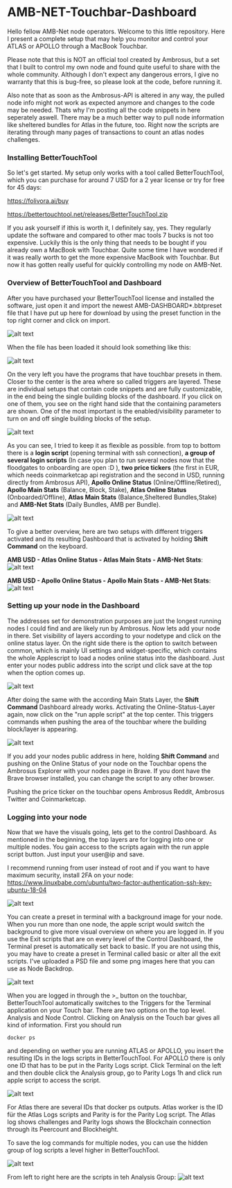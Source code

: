 # AMB-NET-Touchbar-Dashboard

Hello fellow AMB-Net node operators. Welcome to this little repository.
Here I present a complete setup that may help you monitor and control your ATLAS or APOLLO through a MacBook Touchbar.

Please note that this is NOT an official tool created by Ambrosus, but a set that I built to control my own node and found quite useful to share with the whole community. 
Although I don't expect any dangerous errors, I give no warranty that this is bug-free, so please look at the code, before running it. 

Also note that as soon as the Ambrosus-API is altered in any way, the pulled node info might not work as expected anymore and changes to the code may be needed. Thats why I'm posting all the code snippets in here seperately aswell.
There may be a much better way to pull node information like sheltered bundles for Atlas in the future, too. 
Right now the scripts are iterating through many pages of transactions to count an atlas nodes challenges.


### Installing BetterTouchTool

So let's get started. My setup only works with a tool called BetterTouchTool, which you can purchase for around 7 USD for a 2 year license or try for free for 45 days:

https://folivora.ai/buy

https://bettertouchtool.net/releases/BetterTouchTool.zip

If you ask yourself if ithis is worth it, I definitely say, yes. They regularly update the software and compared to other mac tools 7 bucks is not too expensive.
Luckily this is the only thing that needs to be bought if you already own a MacBook with Touchbar. Quite some time I have wondered if it was really worth to get the more expensive MacBook with Touchbar. But now it has gotten really useful for quickly controlling my node on AMB-Net.


### Overview of BetterTouchTool and Dashboard

After you have purchased your BetterTouchTool license and installed the software, 
just open it and import the newest AMB-DASHBOARD*.bbtpreset file that I have put up here for download by using the preset function in the top right corner and click on import.

![alt text](https://github.com/inlak16/AMB-NET-Touchbar-Dashboard/blob/master/tutorial-images/01.png)


When the file has been loaded it should look something like this:

![alt text](https://github.com/inlak16/AMB-NET-Touchbar-Dashboard/blob/master/tutorial-images/02.png)



On the very left you have the programs that have touchbar presets in them. Closer to the center is the area where so called triggers are layered. These are individual setups that contain code snippets and are fully customizable, in the end being the single building blocks of the dashboard. If you click on one of them, you see on the right hand side that the containing parameters are shown. One of the most important is the enabled/visibility parameter to turn on and off single building blocks of the setup.



![alt text](https://github.com/inlak16/AMB-NET-Touchbar-Dashboard/blob/master/tutorial-images/03.png)



As you can see, I tried to keep it as flexible as possible. from top to bottom there is a **login script** (opening terminal with ssh connection), **a group of several login scripts** (In case you plan to run several nodes now that the floodgates to onboarding are open :D ), **two price tickers** (the first in EUR, which needs coinmarketcap api registration and the second in USD, running directly from Ambrosus API), **Apollo Online Status** (Online/Offline/Retired), **Apollo Main Stats** (Balance, Block, Stake), **Atlas Online Status** (Onboarded/Offline), **Atlas Main Stats** (Balance,Sheltered Bundles,Stake) and **AMB-Net Stats** (Daily Bundles, AMB per Bundle).


![alt text](https://github.com/inlak16/AMB-NET-Touchbar-Dashboard/blob/master/tutorial-images/05.png)


To give a better overview, here are two setups with different triggers activated and its resulting Dashboard that is activated by holding **Shift Command** on the keyboard.

**AMB USD - Atlas Online Status - Atlas Main Stats - AMB-Net Stats**:
![alt text](https://github.com/inlak16/AMB-NET-Touchbar-Dashboard/blob/master/tutorial-images/08.png)

**AMB USD - Apollo Online Status - Apollo Main Stats - AMB-Net Stats**:
![alt text](https://github.com/inlak16/AMB-NET-Touchbar-Dashboard/blob/master/tutorial-images/09.png)



### Setting up your node in the Dashboard

The addresses set for demonstration purposes are just the longest running nodes I could find and are likely run by Ambrosus.
Now lets add your node in there.
Set visibility of layers according to your nodetype and click on the online status layer.
On the right side there is the option to switch between common, which is mainly UI settings and widget-specific, which contains the whole Applescript to load a nodes online status into the dashboard.
Just enter your nodes public address into the script und click save at the top when the option comes up.



![alt text](https://github.com/inlak16/AMB-NET-Touchbar-Dashboard/blob/master/tutorial-images/04.png)



After doing the same with the according Main Stats Layer, the **Shift Command** Dashboard already works.
Activating the Online-Status-Layer again, now click on the "run apple script" at the top center.
This triggers commands when pushing the area of the touchbar where the building block/layer is appearing.



![alt text](https://github.com/inlak16/AMB-NET-Touchbar-Dashboard/blob/master/tutorial-images/07.png)



If you add your nodes public address in here, holding **Shift Command** and pushing on the Online Status of your node on the Touchbar opens the Ambrosus Explorer with your nodes page in Brave. If you dont have the Brave browser installed, you can change the script to any other browser.

Pushing the price ticker on the touchbar opens Ambrosus Reddit, Ambrosus Twitter and Coinmarketcap.


### Logging into your node

Now that we have the visuals going, lets get to the control Dashboard.
As mentioned in the beginning, the top layers are for logging into one or multiple nodes. You gain access to the scripts again with the run apple script button. Just input your user@ip and save.

I recommend running from user instead of root and if you want to have maximum security, install 2FA on your node:
https://www.linuxbabe.com/ubuntu/two-factor-authentication-ssh-key-ubuntu-18-04

![alt text](https://github.com/inlak16/AMB-NET-Touchbar-Dashboard/blob/master/tutorial-images/10.png)

You can create a preset in terminal with a background image for your node. When you run more than one node, the apple script would switch the background to give more visual overview on where you are logged in. If you use the Exit scripts that are on every level of the Control Dashboard, the Terminal preset is automatically set back to basic. If you are not using this, you may have to create a preset in Terminal called basic or alter all the exit scripts. I've uploaded a PSD file and some png images here that you can use as Node Backdrop.

![alt text](https://github.com/inlak16/AMB-NET-Touchbar-Dashboard/blob/master/tutorial-images/11.png)


When you are logged in through the >_ button on the touchbar, BetterTouchTool automatically switches to the Triggers for the Terminal application on your Touch bar. There are two options on the top level. Analysis and Node Control.
Clicking on Analysis on the Touch bar gives all kind of information. First you should run 

`docker ps`

and depending on wether you are running ATLAS or APOLLO, you insert the resulting IDs in the logs scripts in BetterTouchTool.
For APOLLO there is only one ID that has to be put in the Parity Logs script. Click Terminal on the left and then double click the Analysis group, go to Parity Logs 1h and click run apple script to access the script.

![alt text](https://github.com/inlak16/AMB-NET-Touchbar-Dashboard/blob/master/tutorial-images/12.png)

For Atlas there are several IDs that docker ps outputs.
Atlas worker is the ID für the Atlas Logs scripts and Parity is for the Parity Log script. The Atlas log shows challenges and Parity logs shows the Blockchain connection through its Peercount and Blockheight.

To save the log commands for multiple nodes, you can use the hidden group of log scripts a level higher in BetterTouchTool.

![alt text](https://github.com/inlak16/AMB-NET-Touchbar-Dashboard/blob/master/tutorial-images/14.png)

From left to right here are the scripts in teh Analysis Group:
![alt text](https://github.com/inlak16/AMB-NET-Touchbar-Dashboard/blob/master/tutorial-images/13.png)


